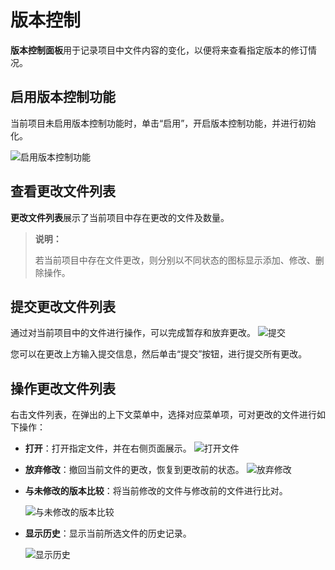 # 版本控制
**版本控制面板**用于记录项目中文件内容的变化，以便将来查看指定版本的修订情况。

## 启用版本控制功能
当前项目未启用版本控制功能时，单击“启用”，开启版本控制功能，并进行初始化。

![启用版本控制功能](https://docimages.blob.core.chinacloudapi.cn/images/Studio/enableversion20201214.png)

## 查看更改文件列表

**更改文件列表**展示了当前项目中存在更改的文件及数量。
>**说明：**
>
>若当前项目中存在文件更改，则分别以不同状态的图标显示添加、修改、删除操作。

## 提交更改文件列表

通过对当前项目中的文件进行操作，可以完成暂存和放弃更改。
![提交](https://docimages.blob.core.chinacloudapi.cn/images/Studio/commit20201214.png)

您可以在更改上方输入提交信息，然后单击“提交”按钮，进行提交所有更改。 


## 操作更改文件列表
右击文件列表，在弹出的上下文菜单中，选择对应菜单项，可对更改的文件进行如下操作：

- **打开**：打开指定文件，并在右侧页面展示。
![打开文件](https://docimages.blob.core.chinacloudapi.cn/images/Studio/open20201214.png)

- **放弃修改**：撤回当前文件的更改，恢复到更改前的状态。
![放弃修改](https://docimages.blob.core.chinacloudapi.cn/images/Studio/giveupupdate20201214.gif)

- **与未修改的版本比较**：将当前修改的文件与修改前的文件进行比对。
  
  ![与未修改的版本比较](https://docimages.blob.core.chinacloudapi.cn/images/Studio/compare20201214.png)



- **显示历史**：显示当前所选文件的历史记录。
  
  ![显示历史](https://docimages.blob.core.chinacloudapi.cn/images/Studio/showhistory20201214.png)